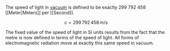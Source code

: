 The speed of light in [vacuum](https://en.wikipedia.org/wiki/Vacuum "Vacuum") is defined to be exactly 299 792 458 [[Meter|Meters]] per [[Second]].

$$\begin{equation}
c = 299\,792\,458\, m/s
\end{equation}
$$

The fixed value of the speed of light in SI units results from the fact that the metre is now defined in terms of the speed of light. All forms of electromagnetic radiation move at exactly this same speed in vacuum.